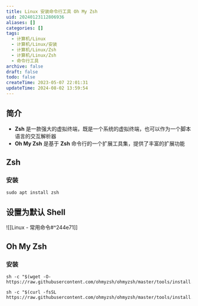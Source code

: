 ```yaml
---
title: Linux 安装命令行工具 Oh My Zsh
uid: 20240123112806936
aliases: []
categories: []
tags:
  - 计算机/Linux
  - 计算机/Linux/安装
  - 计算机/Linux/Zsh
  - 计算机/Linux/Zsh
  - 命令行工具
archive: false
draft: false
todo: false
createTime: 2023-05-07 22:01:31
updateTime: 2024-08-02 13:59:54
---
```


## 简介

- **Zsh** 是一款强大的虚拟终端，既是一个系统的虚拟终端，也可以作为一个脚本语言的交互解析器
- **Oh My Zsh** 是基于 **Zsh** 命令行的一个扩展工具集，提供了丰富的扩展功能

## Zsh

### 安装

```shell
sudo apt install zsh
```

## 设置为默认 Shell

![[Linux - 常用命令#^244e71]]

## Oh My Zsh

### 安装

```shel
sh -c "$(wget -O- https://raw.githubusercontent.com/ohmyzsh/ohmyzsh/master/tools/install.sh)"
```

```shell
sh -c "$(curl -fsSL https://raw.githubusercontent.com/ohmyzsh/ohmyzsh/master/tools/install.sh)"
```
